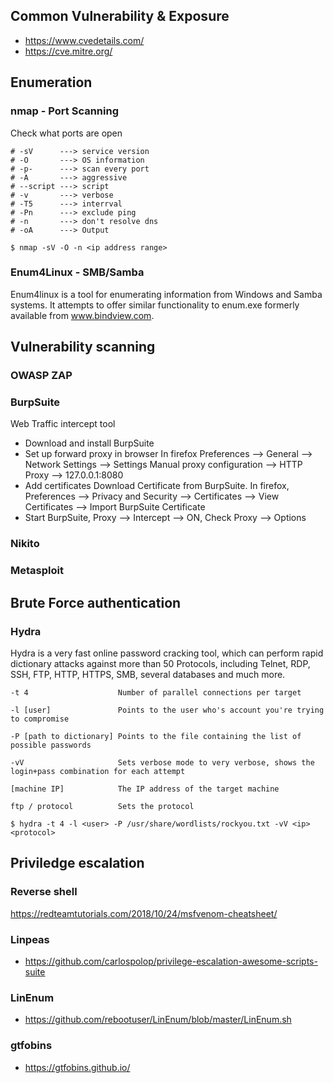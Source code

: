 ## Common Vulnerability & Exposure
- https://www.cvedetails.com/
- https://cve.mitre.org/

## Enumeration
### nmap - Port Scanning
Check what ports are open
```
# -sV      ---> service version
# -O       ---> OS information
# -p-      ---> scan every port
# -A       ---> aggressive
# --script ---> script
# -v       ---> verbose
# -T5      ---> interrval
# -Pn      ---> exclude ping
# -n       ---> don't resolve dns
# -oA      ---> Output

$ nmap -sV -O -n <ip address range>
```

### Enum4Linux - SMB/Samba
Enum4linux is a tool for enumerating information from Windows and Samba systems. It attempts to offer similar functionality to enum.exe formerly available from www.bindview.com.

## Vulnerability scanning

### OWASP ZAP

### BurpSuite 
Web Traffic intercept tool
- Download and install BurpSuite
- Set up forward proxy in browser
  In firefox Preferences --> General --> Network Settings --> Settings
  Manual proxy configuration --> HTTP Proxy --> 127.0.0.1:8080
- Add certificates
  Download Certificate from BurpSuite.
  In firefox, Preferences --> Privacy and Security --> Certificates --> View Certificates --> Import BurpSuite Certificate
- Start BurpSuite, Proxy --> Intercept --> ON, Check Proxy --> Options

### Nikito

### Metasploit

## Brute Force authentication

### Hydra
Hydra is a very fast online password cracking tool, which can perform rapid dictionary attacks against more than 50 Protocols, including Telnet, RDP, SSH, FTP, HTTP, HTTPS, SMB, several databases and much more.
```
-t 4                    Number of parallel connections per target

-l [user]               Points to the user who's account you're trying to compromise

-P [path to dictionary] Points to the file containing the list of possible passwords

-vV                     Sets verbose mode to very verbose, shows the login+pass combination for each attempt

[machine IP]            The IP address of the target machine

ftp / protocol          Sets the protocol

$ hydra -t 4 -l <user> -P /usr/share/wordlists/rockyou.txt -vV <ip> <protocol>
```
## Priviledge escalation

### Reverse shell
https://redteamtutorials.com/2018/10/24/msfvenom-cheatsheet/

### Linpeas 
- https://github.com/carlospolop/privilege-escalation-awesome-scripts-suite
### LinEnum
- https://github.com/rebootuser/LinEnum/blob/master/LinEnum.sh
### gtfobins
- https://gtfobins.github.io/
